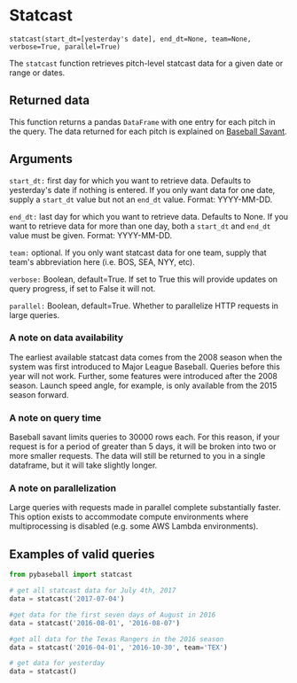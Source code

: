 # Statcast
`statcast(start_dt=[yesterday's date], end_dt=None, team=None, verbose=True, parallel=True)`

The `statcast` function retrieves pitch-level statcast data for a given date or range or dates. 

## Returned data
This function returns a pandas `DataFrame` with one entry for each pitch in the
query. The data returned for each pitch is explained on
[Baseball Savant](https://baseballsavant.mlb.com/csv-docs).

## Arguments
`start_dt:` first day for which you want to retrieve data. Defaults to yesterday's date if nothing is entered. If you only want data for one date, supply a `start_dt` value but not an `end_dt` value. Format: YYYY-MM-DD. 

`end_dt:` last day for which you want to retrieve data. Defaults to None. If you want to retrieve data for more than one day, both a `start_dt` and `end_dt` value must be given. Format: YYYY-MM-DD. 

`team:` optional. If you only want statcast data for one team, supply that team's abbreviation here (i.e. BOS, SEA, NYY, etc).

`verbose:` Boolean, default=True. If set to True this will provide updates on query progress, if set to False it will not. 

`parallel:` Boolean, default=True. Whether to parallelize HTTP requests in large queries.

### A note on data availability 
The earliest available statcast data comes from the 2008 season when the system was first introduced to Major League Baseball. Queries before this year will not work. Further, some features were introduced after the 2008 season. Launch speed angle, for example, is only available from the 2015 season forward. 

### A note on query time
Baseball savant limits queries to 30000 rows each. For this reason, if your request is for a period of greater than 5 days, it will be broken into two or more smaller requests. The data will still be returned to you in a single dataframe, but it will take slightly longer. 

### A note on parallelization
Large queries with requests made in parallel complete substantially faster. This option exists to accommodate compute environments where multiprocessing is disabled (e.g. some AWS Lambda environments).

## Examples of valid queries

```python
from pybaseball import statcast

# get all statcast data for July 4th, 2017
data = statcast('2017-07-04')

#get data for the first seven days of August in 2016
data = statcast('2016-08-01', '2016-08-07')

#get all data for the Texas Rangers in the 2016 season
data = statcast('2016-04-01', '2016-10-30', team='TEX')

# get data for yesterday
data = statcast()
```
